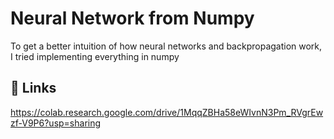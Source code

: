 # Neural Network from Numpy

To get a better intuition of how neural networks and backpropagation work, I tried implementing everything in numpy



## 🔗 Links
https://colab.research.google.com/drive/1MqqZBHa58eWIvnN3Pm_RVgrEwzf-V9P6?usp=sharing
